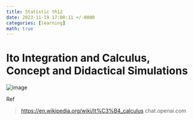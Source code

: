 ```yaml
---
title: Statistic th12
date: 2023-11-19 17:00:11 +/-0000
categories: [learning]
math: true
---
```

# Ito Integration and Calculus, Concept and Didactical Simulations

![image](https://github.com/Cheroberous/cheroberous.github.io/assets/102479391/ed8335db-c19c-47f6-88e1-b27e7750d8f9) <br>




Ref
>https://en.wikipedia.org/wiki/It%C3%B4_calculus
>chat.openai.com
